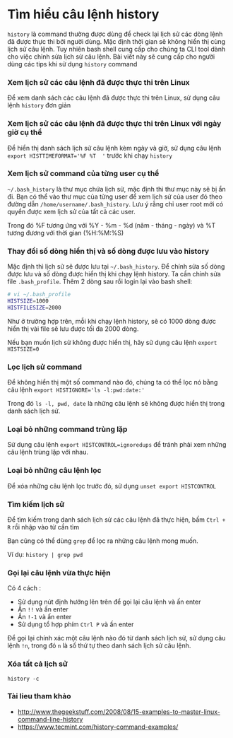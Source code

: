 # Tìm hiểu câu lệnh history`history` là command thường được dùng để check lại lịch sử các dòng lệnh đã được thực thi bởi người dùng. Mặc định thời gian sẽ không hiển thị cùng lịch sử câu lệnh. Tuy nhiên bash shell cung cấp cho chúng ta CLI tool dành cho việc chỉnh sửa lịch sử câu lệnh. Bài viết này sẽ cung cấp cho người dùng các tips khi sử dụng `history` command### Xem lịch sử các câu lệnh đã được thực thi trên LinuxĐể xem danh sách các câu lệnh đã được thực thi trên Linux, sử dụng câu lệnh `history` đơn giản### Xem lịch sử các câu lệnh đã được thực thi trên Linux với ngày giờ cụ thểĐể hiển thị danh sách lịch sử câu lệnh kèm ngày và giờ, sử dụng câu lệnh `export HISTTIMEFORMAT='%F %T  '` trước khi chạy `history`### Xem lịch sử command của từng user cụ thể`~/.bash_history` là thư mục chứa lịch sử, mặc định thì thư mục này sẽ bị ẩn đi. Bạn có thể vào thư mục của từng user để xem lịch sử của user đó theo đường dẫn `/home/username/.bash_history`. Lưu ý rằng chỉ user root mới có quyền được xem lịch sử của tất cả các user.Trong đó %F tương ứng với %Y - %m - %d (năm - tháng - ngày) và %T tương đương với thời gian (%H:%M:%S)### Thay đổi số dòng hiển thị và số dòng được lưu vào historyMặc định thì lịch sử sẽ được lưu tại `~/.bash_history`. Để chính sửa số dòng được lưu và số dòng được hiển thị khi chạy lệnh history. Ta cần chỉnh sửa file `.bash_profile`. Thêm 2 dòng sau rồi login lại vào bash shell:``` sh# vi ~/.bash_profileHISTSIZE=1000HISTFILESIZE=2000```Như ở trường hợp trên, mỗi khi chạy lệnh history, sẽ có 1000 dòng được hiển thị vài file sẽ lưu được tối đa 2000 dòng.Nếu bạn muốn lịch sử không được hiển thị, hãy sử dụng câu lệnh `export HISTSIZE=0`### Lọc lịch sử commandĐể không hiển thị một số command nào đó, chúng ta có thể lọc nó bằng câu lệnh `export HISTIGNORE='ls -l:pwd:date:'`Trong đó `ls -l, pwd, date` là những câu lệnh sẽ không được hiển thị trong danh sách lịch sử.### Loại bỏ những command trùng lặpSử dụng câu lệnh `export HISTCONTROL=ignoredups` để tránh phải xem những câu lệnh trùng lặp với nhau.### Loại bỏ những câu lệnh lọcĐể xóa những câu lệnh lọc trước đó, sử dụng `unset export HISTCONTROL`### Tìm kiếm lịch sửĐể tìm kiếm trong danh sách lịch sử các câu lệnh đã thực hiện, bấm `Ctrl + R` rồi nhập vào từ cần tìmBạn cũng có thể dùng `grep` để lọc ra những câu lệnh mong muốn. Ví dụ: `history | grep pwd`### Gọi lại câu lệnh vừa thực hiệnCó 4 cách :- Sử dụng nút định hướng lên trên để gọi lại câu lệnh và ấn enter- Ấn `!!` và ấn enter- Ấn `!-1` và ấn enter- Sử dụng tổ hợp phím `Ctrl P` và ấn enterĐể gọi lại chính xác một câu lệnh nào đó từ danh sách lịch sử, sử dụng câu lệnh `!n`, trong đó `n` là số thứ tự theo danh sách lịch sử câu lệnh.### Xóa tất cả lịch sử `history -c`### Tài lieu tham khảo - http://www.thegeekstuff.com/2008/08/15-examples-to-master-linux-command-line-history- https://www.tecmint.com/history-command-examples/